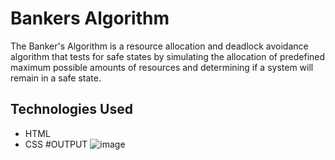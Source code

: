 # Bankers Algorithm

The Banker's Algorithm is a resource allocation and deadlock avoidance algorithm that tests for safe states by simulating the allocation of predefined maximum possible amounts of resources and determining if a system will remain in a safe state.
## Technologies Used

- HTML
- CSS
  #OUTPUT
![image](https://github.com/hariprasath-0ffl/bankersAlgorithms/assets/123928482/3d7ca113-1fce-414d-b64c-c8eaf4004751)
